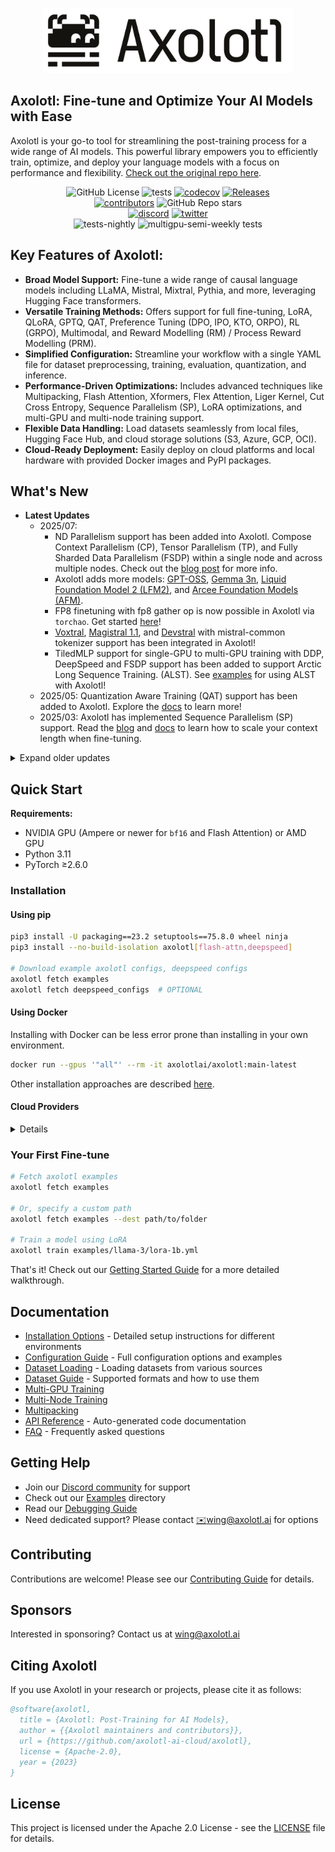 <p align="center">
    <picture>
        <source media="(prefers-color-scheme: dark)" srcset="https://raw.githubusercontent.com/axolotl-ai-cloud/axolotl/887513285d98132142bf5db2a74eb5e0928787f1/image/axolotl_logo_digital_white.svg">
        <source media="(prefers-color-scheme: light)" srcset="https://raw.githubusercontent.com/axolotl-ai-cloud/axolotl/887513285d98132142bf5db2a74eb5e0928787f1/image/axolotl_logo_digital_black.svg">
        <img alt="Axolotl" src="https://raw.githubusercontent.com/axolotl-ai-cloud/axolotl/887513285d98132142bf5db2a74eb5e0928787f1/image/axolotl_logo_digital_black.svg" width="400" height="104" style="max-width: 100%;">
    </picture>
</p>

## Axolotl: Fine-tune and Optimize Your AI Models with Ease

Axolotl is your go-to tool for streamlining the post-training process for a wide range of AI models.  This powerful library empowers you to efficiently train, optimize, and deploy your language models with a focus on performance and flexibility.  [Check out the original repo here](https://github.com/axolotl-ai-cloud/axolotl).

<p align="center">
    <img src="https://img.shields.io/github/license/axolotl-ai-cloud/axolotl.svg?color=blue" alt="GitHub License">
    <img src="https://github.com/axolotl-ai-cloud/axolotl/actions/workflows/tests.yml/badge.svg" alt="tests">
    <a href="https://codecov.io/gh/axolotl-ai-cloud/axolotl"><img src="https://codecov.io/gh/axolotl-ai-cloud/axolotl/branch/main/graph/badge.svg" alt="codecov"></a>
    <a href="https://github.com/axolotl-ai-cloud/axolotl/releases"><img src="https://img.shields.io/github/release/axolotl-ai-cloud/axolotl.svg" alt="Releases"></a>
    <br/>
    <a href="https://github.com/axolotl-ai-cloud/axolotl/graphs/contributors"><img src="https://img.shields.io/github/contributors-anon/axolotl-ai-cloud/axolotl?color=yellow&style=flat-square" alt="contributors" style="height: 20px;"></a>
    <img src="https://img.shields.io/github/stars/axolotl-ai-cloud/axolotl" alt="GitHub Repo stars">
    <br/>
    <a href="https://discord.com/invite/HhrNrHJPRb"><img src="https://img.shields.io/badge/discord-7289da.svg?style=flat-square&logo=discord" alt="discord" style="height: 20px;"></a>
    <a href="https://twitter.com/axolotl_ai"><img src="https://img.shields.io/twitter/follow/axolotl_ai?style=social" alt="twitter" style="height: 20px;"></a>
    <br/>
    <img src="https://github.com/axolotl-ai-cloud/axolotl/actions/workflows/tests-nightly.yml/badge.svg" alt="tests-nightly">
    <img src="https://github.com/axolotl-ai-cloud/axolotl/actions/workflows/multi-gpu-e2e.yml/badge.svg" alt="multigpu-semi-weekly tests">
</p>


## Key Features of Axolotl:

*   **Broad Model Support:** Fine-tune a wide range of causal language models including LLaMA, Mistral, Mixtral, Pythia, and more, leveraging Hugging Face transformers.
*   **Versatile Training Methods:** Offers support for full fine-tuning, LoRA, QLoRA, GPTQ, QAT, Preference Tuning (DPO, IPO, KTO, ORPO), RL (GRPO), Multimodal, and Reward Modelling (RM) / Process Reward Modelling (PRM).
*   **Simplified Configuration:** Streamline your workflow with a single YAML file for dataset preprocessing, training, evaluation, quantization, and inference.
*   **Performance-Driven Optimizations:** Includes advanced techniques like Multipacking, Flash Attention, Xformers, Flex Attention, Liger Kernel, Cut Cross Entropy, Sequence Parallelism (SP), LoRA optimizations, and multi-GPU and multi-node training support.
*   **Flexible Data Handling:** Load datasets seamlessly from local files, Hugging Face Hub, and cloud storage solutions (S3, Azure, GCP, OCI).
*   **Cloud-Ready Deployment:** Easily deploy on cloud platforms and local hardware with provided Docker images and PyPI packages.

## What's New

*   **Latest Updates**
    *   2025/07:
        *   ND Parallelism support has been added into Axolotl. Compose Context Parallelism (CP), Tensor Parallelism (TP), and Fully Sharded Data Parallelism (FSDP) within a single node and across multiple nodes. Check out the [blog post](https://huggingface.co/blog/accelerate-nd-parallel) for more info.
        *   Axolotl adds more models: [GPT-OSS](https://github.com/axolotl-ai-cloud/axolotl/tree/main/examples/gpt-oss), [Gemma 3n](https://github.com/axolotl-ai-cloud/axolotl/tree/main/examples/gemma3n), [Liquid Foundation Model 2 (LFM2)](https://github.com/axolotl-ai-cloud/axolotl/tree/main/examples/lfm2), and [Arcee Foundation Models (AFM)](https://github.com/axolotl-ai-cloud/axolotl/tree/main/examples/afm).
        *   FP8 finetuning with fp8 gather op is now possible in Axolotl via `torchao`. Get started [here](https://docs.axolotl.ai/docs/mixed_precision.html#sec-fp8)!
        *   [Voxtral](https://github.com/axolotl-ai-cloud/axolotl/tree/main/examples/voxtral), [Magistral 1.1](https://github.com/axolotl-ai-cloud/axolotl/tree/main/examples/magistral), and [Devstral](https://github.com/axolotl-ai-cloud/axolotl/tree/main/examples/devstral) with mistral-common tokenizer support has been integrated in Axolotl!
        *   TiledMLP support for single-GPU to multi-GPU training with DDP, DeepSpeed and FSDP support has been added to support Arctic Long Sequence Training. (ALST). See [examples](https://github.com/axolotl-ai-cloud/axolotl/tree/main/examples/alst) for using ALST with Axolotl!
    *   2025/05: Quantization Aware Training (QAT) support has been added to Axolotl. Explore the [docs](https://docs.axolotl.ai/docs/qat.html) to learn more!
    *   2025/03: Axolotl has implemented Sequence Parallelism (SP) support. Read the [blog](https://huggingface.co/blog/axolotl-ai-co/long-context-with-sequence-parallelism-in-axolotl) and [docs](https://docs.axolotl.ai/docs/sequence_parallelism.html) to learn how to scale your context length when fine-tuning.

<details>

<summary>Expand older updates</summary>

- 2025/06: Magistral with mistral-common tokenizer support has been added to Axolotl. See [examples](https://github.com/axolotl-ai-cloud/axolotl/tree/main/examples/magistral) to start training your own Magistral models with Axolotl!
- 2025/04: Llama 4 support has been added in Axolotl. See [examples](https://github.com/axolotl-ai-cloud/axolotl/tree/main/examples/llama-4) to start training your own Llama 4 models with Axolotl's linearized version!
- 2025/03: (Beta) Fine-tuning Multimodal models is now supported in Axolotl. Check out the [docs](https://docs.axolotl.ai/docs/multimodal.html) to fine-tune your own!
- 2025/02: Axolotl has added LoRA optimizations to reduce memory usage and improve training speed for LoRA and QLoRA in single GPU and multi-GPU training (DDP and DeepSpeed). Jump into the [docs](https://docs.axolotl.ai/docs/lora_optims.html) to give it a try.
- 2025/02: Axolotl has added GRPO support. Dive into our [blog](https://huggingface.co/blog/axolotl-ai-co/training-llms-w-interpreter-feedback-wasm) and [GRPO example](https://github.com/axolotl-ai-cloud/grpo_code) and have some fun!
- 2025/01: Axolotl has added Reward Modelling / Process Reward Modelling fine-tuning support. See [docs](https://docs.axolotl.ai/docs/reward_modelling.html).

</details>

## Quick Start

**Requirements:**

*   NVIDIA GPU (Ampere or newer for `bf16` and Flash Attention) or AMD GPU
*   Python 3.11
*   PyTorch ≥2.6.0

### Installation

#### Using pip

```bash
pip3 install -U packaging==23.2 setuptools==75.8.0 wheel ninja
pip3 install --no-build-isolation axolotl[flash-attn,deepspeed]

# Download example axolotl configs, deepspeed configs
axolotl fetch examples
axolotl fetch deepspeed_configs  # OPTIONAL
```

#### Using Docker

Installing with Docker can be less error prone than installing in your own environment.

```bash
docker run --gpus '"all"' --rm -it axolotlai/axolotl:main-latest
```

Other installation approaches are described [here](https://docs.axolotl.ai/docs/installation.html).

#### Cloud Providers

<details>

- [RunPod](https://runpod.io/gsc?template=v2ickqhz9s&ref=6i7fkpdz)
- [Vast.ai](https://cloud.vast.ai?ref_id=62897&template_id=bdd4a49fa8bce926defc99471864cace&utm_source=github&utm_medium=developer_community&utm_campaign=template_launch_axolotl&utm_content=readme)
- [PRIME Intellect](https://app.primeintellect.ai/dashboard/create-cluster?image=axolotl&location=Cheapest&security=Cheapest&show_spot=true)
- [Modal](https://www.modal.com?utm_source=github&utm_medium=github&utm_campaign=axolotl)
- [Novita](https://novita.ai/gpus-console?templateId=311)
- [JarvisLabs.ai](https://jarvislabs.ai/templates/axolotl)
- [Latitude.sh](https://latitude.sh/blueprint/989e0e79-3bf6-41ea-a46b-1f246e309d5c)

</details>

### Your First Fine-tune

```bash
# Fetch axolotl examples
axolotl fetch examples

# Or, specify a custom path
axolotl fetch examples --dest path/to/folder

# Train a model using LoRA
axolotl train examples/llama-3/lora-1b.yml
```

That's it! Check out our [Getting Started Guide](https://docs.axolotl.ai/docs/getting-started.html) for a more detailed walkthrough.

## Documentation

*   [Installation Options](https://docs.axolotl.ai/docs/installation.html) - Detailed setup instructions for different environments
*   [Configuration Guide](https://docs.axolotl.ai/docs/config-reference.html) - Full configuration options and examples
*   [Dataset Loading](https://docs.axolotl.ai/docs/dataset_loading.html) - Loading datasets from various sources
*   [Dataset Guide](https://docs.axolotl.ai/docs/dataset-formats/) - Supported formats and how to use them
*   [Multi-GPU Training](https://docs.axolotl.ai/docs/multi-gpu.html)
*   [Multi-Node Training](https://docs.axolotl.ai/docs/multi-node.html)
*   [Multipacking](https://docs.axolotl.ai/docs/multipack.html)
*   [API Reference](https://docs.axolotl.ai/docs/api/) - Auto-generated code documentation
*   [FAQ](https://docs.axolotl.ai/docs/faq.html) - Frequently asked questions

## Getting Help

*   Join our [Discord community](https://discord.gg/HhrNrHJPRb) for support
*   Check out our [Examples](https://github.com/axolotl-ai-cloud/axolotl/tree/main/examples/) directory
*   Read our [Debugging Guide](https://docs.axolotl.ai/docs/debugging.html)
*   Need dedicated support? Please contact [✉️wing@axolotl.ai](mailto:wing@axolotl.ai) for options

## Contributing

Contributions are welcome! Please see our [Contributing Guide](https://github.com/axolotl-ai-cloud/axolotl/blob/main/.github/CONTRIBUTING.md) for details.

## Sponsors

Interested in sponsoring? Contact us at [wing@axolotl.ai](mailto:wing@axolotl.ai)

## Citing Axolotl

If you use Axolotl in your research or projects, please cite it as follows:

```bibtex
@software{axolotl,
  title = {Axolotl: Post-Training for AI Models},
  author = {{Axolotl maintainers and contributors}},
  url = {https://github.com/axolotl-ai-cloud/axolotl},
  license = {Apache-2.0},
  year = {2023}
}
```

## License

This project is licensed under the Apache 2.0 License - see the [LICENSE](LICENSE) file for details.